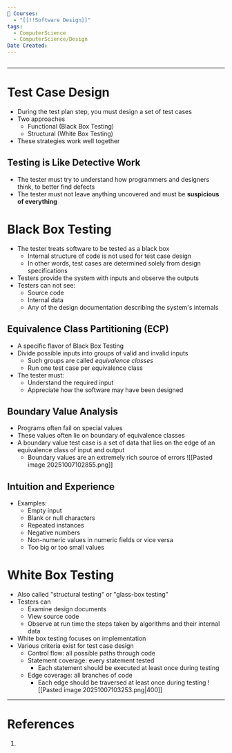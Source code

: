 ```yaml
---
📕 Courses:
  - "[[!!Software Design]]"
tags:
  - ComputerScience
  - ComputerScience/Design
Date Created:
---
```

```table-of-contents
```
---
# Test Case Design
- During the test plan step, you must design a set of test cases
- Two approaches
	- Functional (Black Box Testing)
	- Structural (White Box Testing)
- These strategies work well together
## Testing is Like Detective Work
- The tester must try to understand how programmers and designers think, to better find defects
- The tester must not leave anything uncovered and must be **suspicious of everything**

# Black Box Testing
- The tester treats software to be tested as a black box
	- Internal structure of code is not used for test case design
	- In other words, test cases are determined solely from design specifications
- Testers provide the system with inputs and observe the outputs
- Testers can not see:
	- Source code
	- Internal data
	- Any of the design documentation describing the system's internals
## Equivalence Class Partitioning (ECP)
- A specific flavor of Black Box Testing
- Divide possible inputs into groups of valid and invalid inputs
	- Such groups are called *equivalence classes*
	- Run one test case per equivalence class
- The tester must:
	- Understand the required input
	- Appreciate how the software may have been designed
## Boundary Value Analysis
- Programs often fail on special values
- These values often lie on boundary of equivalence classes
- A boundary value test case is a set of data that lies on the edge of an equivalence class of input and output
	- Boundary values are an extremely rich source of errors
![[Pasted image 20251007102855.png]]

## Intuition and Experience
- Examples:
	- Empty input
	- Blank or null characters
	- Repeated instances
	- Negative numbers
	- Non-numeric values in numeric fields or vice versa
	- Too big or too small values

# White Box Testing
- Also called "structural testing" or "glass-box testing"
- Testers can
	- Examine design documents
	- View source code
	- Observe at run time the steps taken by algorithms and their internal data
- White box testing focuses on implementation
- Various criteria exist for test case design
	- Control flow: all possible paths through code
	- Statement coverage: every statement tested
		- Each statement should be executed at least once during testing
	- Edge coverage: all branches of code
		- Each edge should be traversed at least once during testing
![[Pasted image 20251007103253.png|400]]

---
# References
1. 